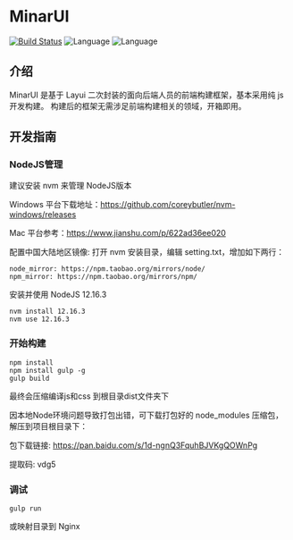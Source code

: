 # MinarUI 

[![Build Status](https://travis-ci.com/zmapleshine/MinarUI.svg?branch=master)](https://travis-ci.com/zmapleshine/MinarUI)
![Language](https://img.shields.io/badge/language-JavaScript-orange.svg)
![Language](https://img.shields.io/badge/license-MIT-green.svg)

## 介绍

MinarUI 是基于 Layui 二次封装的面向后端人员的前端构建框架，基本采用纯 js开发构建。
构建后的框架无需涉足前端构建相关的领域，开箱即用。

## 开发指南

### NodeJS管理

建议安装 nvm 来管理 NodeJS版本

Windows 平台下载地址：https://github.com/coreybutler/nvm-windows/releases

Mac 平台参考：https://www.jianshu.com/p/622ad36ee020

配置中国大陆地区镜像:
打开 nvm 安装目录，编辑 setting.txt，增加如下两行：

```
node_mirror: https://npm.taobao.org/mirrors/node/
npm_mirror: https://npm.taobao.org/mirrors/npm/
```
安装并使用 NodeJS 12.16.3

```shell script
nvm install 12.16.3
nvm use 12.16.3
```

### 开始构建
````shell script
npm install
npm install gulp -g
gulp build
````
最终会压缩编译js和css 到根目录dist文件夹下

因本地Node环境问题导致打包出错，可下载打包好的 node_modules 压缩包，解压到项目根目录下：

包下载链接: https://pan.baidu.com/s/1d-ngnQ3FquhBJVKgQOWnPg

提取码: vdg5


### 调试
```
gulp run
```
或映射目录到 Nginx



